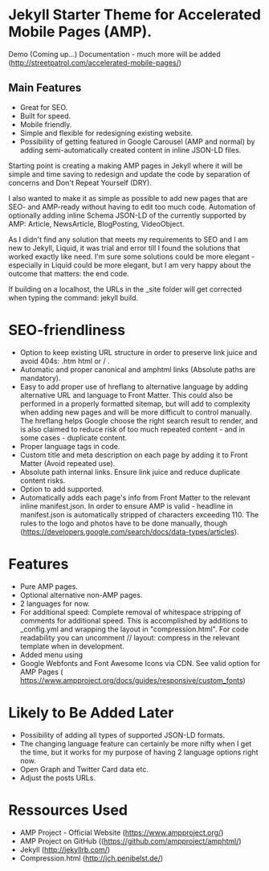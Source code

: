 # Jekyll Starter Theme for Accelerated Mobile Pages (AMP).

Demo (Coming up...)
Documentation - much more will be added (http://streetpatrol.com/accelerated-mobile-pages/)


## Main Features
- Great for SEO.
- Built for speed.
- Mobile friendly.
- Simple and flexible for redesigning existing website.
- Possibility of getting featured in Google Carousel (AMP and normal) by adding semi-automatically created content in inline JSON-LD files.

Starting point is creating a making AMP pages in Jekyll where it will be simple and time saving to redesign and update the code by separation of concerns and Don't Repeat Yourself (DRY). 

I also wanted to make it as simple as possible to add new pages that are SEO- and AMP-ready without having to edit too much code. Automation of optionally adding inline Schema JSON-LD of the currently supported by AMP: Article, NewsArticle, BlogPosting, VideoObject. 

As I didn't find any solution that meets my requirements to SEO and I am new to Jekyll, Liquid, it was trial and error till I found the solutions that worked exactly like need. I'm sure some solutions could be more elegant - especially in Liquid could be more elegant, but I am very happy about the outcome that matters: the end code. 

If building on a localhost, the URLs in the _site folder will get corrected when typing the command: jekyll build.

# SEO-friendliness
- Option to keep existing URL structure in order to preserve link juice and avoid 404s: .htm html or / .
- Automatic and proper canonical and amphtml links (Absolute paths are mandatory).
- Easy to add proper use of hreflang to alternative language by adding alternative URL and language to Front Matter. This could also be performed in a properly formatted sitemap, but will add to complexity when adding new pages and will be more difficult to control manually. The hreflang helps Google choose the right search result to render, and is also claimed to reduce risk of too much repeated content - and in some cases - duplicate content. 
- Proper language tags in code.
- Custom title and meta description on each page by adding it to Front Matter (Avoid repeated use).
- Absolute path internal links. Ensure link juice and reduce duplicate content risks.
- Option to add supported.
- Automatically adds each page's info from Front Matter to the relevant inline manifest.json. In order to ensure AMP is valid - headline in manifest.json is automatically stripped of characters exceeding 110. The rules to the logo and photos have to be done manually, though (https://developers.google.com/search/docs/data-types/articles).   

# Features 
- Pure AMP pages.
- Optional alternative non-AMP pages.
- 2 languages for now.
- For additional speed: Complete removal of whitespace stripping of comments for additional speed. This is accomplished by additions to _config.yml and wrapping the layout in "compression.html". For code readability you can uncomment // layout: compress in the relevant template when in development.
- Added menu using 
- Google Webfonts and Font Awesome Icons via CDN. See valid option for AMP Pages ( https://www.ampproject.org/docs/guides/responsive/custom_fonts)

# Likely to Be Added Later
- Possibility of adding all types of supported JSON-LD formats.
- The changing language feature can certainly be more nifty when I get the time, but it works for my purpose of having 2 language options right now.
- Open Graph and Twitter Card data etc.
- Adjust the posts URLs.

# Ressources Used
- AMP Project - Official Website (https://www.ampproject.org/)
- AMP Project on GitHub ((https://github.com/ampproject/amphtml/)
- Jekyll (http://jekyllrb.com/)
- Compression.html (http://jch.penibelst.de/) 





